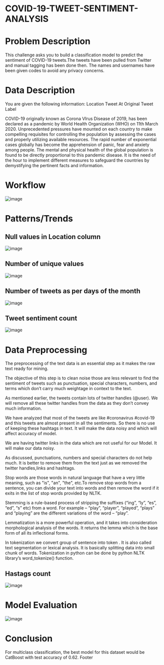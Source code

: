 # COVID-19-TWEET-SENTIMENT-ANALYSIS

# Problem Description 

This challenge asks you to build a classification model to predict the sentiment of COVID-19 tweets.The tweets have been pulled from Twitter and manual tagging has been done then.
The names and usernames have been given codes to avoid any privacy concerns.


# Data Description

You are given the following information:
Location
Tweet At
Original Tweet
Label

COVID-19 originally known as Corona VIrus Disease of 2019, has been declared as a pandemic by World Health Organization (WHO) on 11th March 2020. Unprecedented pressures have mounted on each country to make compelling requisites for controlling the population by assessing the cases and properly utilizing available resources. The rapid number of exponential cases globally has become the apprehension of panic, fear and anxiety among people. The mental and physical health of the global population is found to be directly proportional to this pandemic disease. It is the need of the hour to implement different measures to safeguard the countries by demystifying the pertinent facts and information.


# Workflow
![image](https://user-images.githubusercontent.com/47490381/121369336-61804280-c959-11eb-92ed-f05566ff69fb.png)

# Patterns/Trends 

## Null values in Location column
![image](https://user-images.githubusercontent.com/47490381/121406127-6ce46580-c97b-11eb-891b-6eb647fac9ac.png)

## Number of unique values
![image](https://user-images.githubusercontent.com/47490381/121406296-9a311380-c97b-11eb-8e2c-e1740c6302d5.png)

## Number of tweets as per days of the month
![image](https://user-images.githubusercontent.com/47490381/121406428-c2207700-c97b-11eb-8fc8-a23b6060bbf1.png)

## Tweet sentiment count
![image](https://user-images.githubusercontent.com/47490381/121406533-dfeddc00-c97b-11eb-9a74-f3bb7e6bc370.png)

# Data Preprocessing

The preprocessing of the text data is an essential step as it makes the raw text ready for mining.

The objective of this step is to clean noise those are less relevant to find the sentiment of tweets such as punctuation, special characters, numbers, and terms which don’t carry much weightage in context to the text.

As mentioned earlier, the tweets contain lots of twitter handles (@user). We will remove all these twitter handles from the data as they don’t convey much information.

We have analyzed that most of the tweets are like #coronavirus #covid-19 and this tweets are almost present in all the sentiments. So there is no use of keeping these hashtags in text. It will make the data noisy and which will affect accuracy of model.

We are having twitter links in the data which are not useful for our Model. It will make our data noisy.

As discussed, punctuations, numbers and special characters do not help much. It is better to remove them from the text just as we removed the twitter handles,links and hashtags.

Stop words are those words in natural language that have a very little meaning, such as "is", "an", "the", etc.To remove stop words from a sentence, you can divide your text into words and then remove the word if it exits in the list of stop words provided by NLTK.

Stemming is a rule-based process of stripping the suffixes (“ing”, “ly”, “es”, “ed”, “s” etc) from a word. For example – “play”, “player”, “played”, “plays” and “playing” are the different variations of the word – “play”.

Lemmatization is a more powerful operation, and it takes into consideration morphological analysis of the words. It returns the lemma which is the base form of all its inflectional forms.

In tokenization we convert group of sentence into token . It is also called text segmentation or lexical analysis. It is basically splitting data into small chunk of words. Tokenization in python can be done by python NLTK library’s word_tokenize() function.

## Hastags count
![image](https://user-images.githubusercontent.com/47490381/121406723-1f1c2d00-c97c-11eb-86f6-fcecb6ede885.png)

# Model Evaluation
![image](https://user-images.githubusercontent.com/47490381/121406818-41ae4600-c97c-11eb-91a6-e9299fcc0dbd.png)

# Conclusion
For multiclass classification, the best model for this dataset would be CatBoost with test accuracy of 0.62.
Footer
